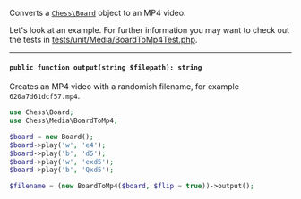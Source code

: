 Converts a [`Chess\Board`](https://php-chess.readthedocs.io/en/latest/board/) object to an MP4 video.

Let's look at an example. For further information you may want to check out the tests in [tests/unit/Media/BoardToMp4Test.php](https://github.com/chesslablab/php-chess/blob/master/tests/unit/Media/BoardToMp4Test.php).

---

#### `public function output(string $filepath): string`

Creates an MP4 video with a randomish filename, for example `620a7d61dcf57.mp4`.

```php
use Chess\Board;
use Chess\Media\BoardToMp4;

$board = new Board();
$board->play('w', 'e4');
$board->play('b', 'd5');
$board->play('w', 'exd5');
$board->play('b', 'Qxd5');

$filename = (new BoardToMp4($board, $flip = true))->output();
```
